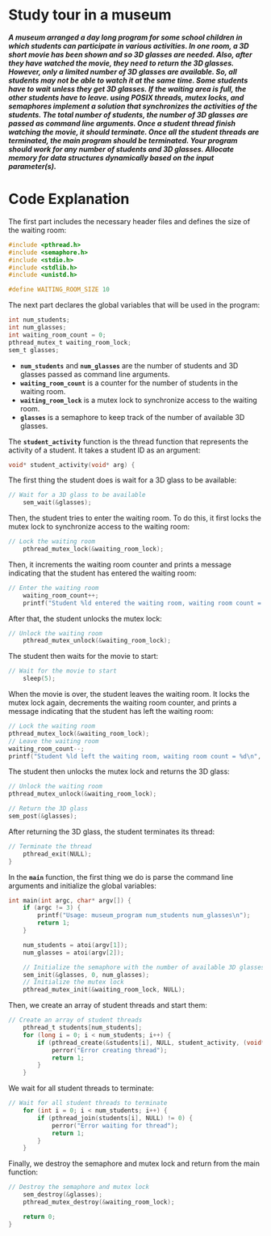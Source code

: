 # Study tour in a museum


**_A museum arranged a day long program for some school children in which students can
participate in various activities. In one room, a 3D short movie has been shown and so
3D glasses are needed. Also, after they have watched the movie, they need to return the
3D glasses. However, only a limited number of 3D glasses are available. So, all
students may not be able to watch it at the same time. Some students have to wait
unless they get 3D glasses. If the waiting area is full, the other students have to leave.
using POSIX threads, mutex locks, and semaphores implement a solution that
synchronizes the activities of the students. The total number of students, the number of
3D glasses are passed as command line arguments. Once a student thread finish
watching the movie, it should terminate. Once all the student threads are terminated, the
main program should be terminated. Your program should work for any number of
students and 3D glasses. Allocate memory for data structures dynamically based on the
input parameter(s)._**


# Code Explanation

The first part includes the necessary header files and defines the size of the waiting room:

```c
#include <pthread.h>
#include <semaphore.h>
#include <stdio.h>
#include <stdlib.h>
#include <unistd.h>

#define WAITING_ROOM_SIZE 10
```

The next part declares the global variables that will be used in the program:

```c
int num_students;
int num_glasses;
int waiting_room_count = 0;
pthread_mutex_t waiting_room_lock;
sem_t glasses;
```

- **`num_students`** and **`num_glasses`** are the number of students and 3D glasses passed as command line arguments.
- **`waiting_room_count`** is a counter for the number of students in the waiting room.
- **`waiting_room_lock`** is a mutex lock to synchronize access to the waiting room.
- **`glasses`** is a semaphore to keep track of the number of available 3D glasses.

The **`student_activity`** function is the thread function that represents the activity of a student. It takes a student ID as an argument:

```c
void* student_activity(void* arg) {
```

The first thing the student does is wait for a 3D glass to be available:

```c
// Wait for a 3D glass to be available
    sem_wait(&glasses);
```

Then, the student tries to enter the waiting room. To do this, it first locks the mutex lock to synchronize access to the waiting room:

```c
// Lock the waiting room
    pthread_mutex_lock(&waiting_room_lock);
```

Then, it increments the waiting room counter and prints a message indicating that the student has entered the waiting room:

```c
// Enter the waiting room
    waiting_room_count++;
    printf("Student %ld entered the waiting room, waiting room count = %d\n", (long)arg, waiting_room_count);
```

After that, the student unlocks the mutex lock:

```c
// Unlock the waiting room
    pthread_mutex_unlock(&waiting_room_lock);
```

The student then waits for the movie to start:

```c
// Wait for the movie to start
    sleep(5);
```

When the movie is over, the student leaves the waiting room. It locks the mutex lock again, decrements the waiting room counter, and prints a message indicating that the student has left the waiting room:

```c
// Lock the waiting room
pthread_mutex_lock(&waiting_room_lock);
// Leave the waiting room
waiting_room_count--;
printf("Student %ld left the waiting room, waiting room count = %d\n", (long)arg, waiting_room_count);
```

The student then unlocks the mutex lock and returns the 3D glass:

```c
// Unlock the waiting room
pthread_mutex_unlock(&waiting_room_lock);

// Return the 3D glass
sem_post(&glasses);
```

After returning the 3D glass, the student terminates its thread:

```c
// Terminate the thread
    pthread_exit(NULL);
}
```

In the **`main`** function, the first thing we do is parse the command line arguments and initialize the global variables:

```c
int main(int argc, char* argv[]) {
    if (argc != 3) {
        printf("Usage: museum_program num_students num_glasses\n");
        return 1;
    }

    num_students = atoi(argv[1]);
    num_glasses = atoi(argv[2]);

    // Initialize the semaphore with the number of available 3D glasses
    sem_init(&glasses, 0, num_glasses);
    // Initialize the mutex lock
    pthread_mutex_init(&waiting_room_lock, NULL);
```

Then, we create an array of student threads and start them:

```c
// Create an array of student threads
    pthread_t students[num_students];
    for (long i = 0; i < num_students; i++) {
        if (pthread_create(&students[i], NULL, student_activity, (void*)i) != 0) {
            perror("Error creating thread");
            return 1;
        }
    }
```

We wait for all student threads to terminate:

```c
// Wait for all student threads to terminate
    for (int i = 0; i < num_students; i++) {
        if (pthread_join(students[i], NULL) != 0) {
            perror("Error waiting for thread");
            return 1;
        }
    }
```

Finally, we destroy the semaphore and mutex lock and return from the main function:

```c
// Destroy the semaphore and mutex lock
    sem_destroy(&glasses);
    pthread_mutex_destroy(&waiting_room_lock);

    return 0;
}
```
